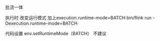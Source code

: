 批流一体  

执行时  改变运行模式  加上execution.runtime-mode=BATCH
bin/flink   run -Dexecution.runtime-mode=BATCH

代码设置  env.setRuntimeMode（BATCH）  不建议